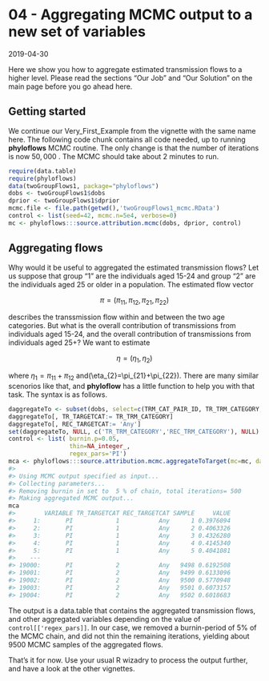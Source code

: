 04 - Aggregating MCMC output to a new set of variables
================
2019-04-30

Here we show you how to aggregate estimated transmission flows to a
higher level. Please read the sections “Our Job” and “Our Solution” on
the main page before you go ahead here.

## Getting started

We continue our Very\_First\_Example from the vignette with the same
name here. The following code chunk contains all code needed, up to
running **phyloflows** MCMC routine. The only change is that the number
of iterations is now
 $50,000$
. The MCMC should take about 2 minutes to run.

``` r
require(data.table)
require(phyloflows)
data(twoGroupFlows1, package="phyloflows")
dobs <- twoGroupFlows1$dobs
dprior <- twoGroupFlows1$dprior
mcmc.file <- file.path(getwd(),'twoGroupFlows1_mcmc.RData')
control <- list(seed=42, mcmc.n=5e4, verbose=0)
mc <- phyloflows:::source.attribution.mcmc(dobs, dprior, control)
```

## Aggregating flows

Why would it be useful to aggregated the estimated transmission flows?
Let us suppose that group “1” are the individuals aged 15-24 and group
“2” are the individuals aged 25 or older in a population. The
estimated flow vector

$$
\pi=(\pi_{11},\pi_{12},\pi_{21},\pi_{22})
$$


describes the transsmission flow within and between the two age
categories. But what is the overall contribution of transmissions from
individuals aged 15-24, and the overall contribution of transmissions
from individuals aged 25+? We want to estimate

$$
\eta= (\eta_{1},\eta_{2})
$$


where
 $\eta_{1}=\pi_{11}+\pi_{12}$
and\(\eta_{2}=\pi_{21}+\pi_{22}\). There are many similar scenorios
like that, and **phyloflow** has a little function to help you with that
task. The syntax is as follows.

``` r
daggregateTo <- subset(dobs, select=c(TRM_CAT_PAIR_ID, TR_TRM_CATEGORY, REC_TRM_CATEGORY))
daggregateTo[, TR_TARGETCAT:= TR_TRM_CATEGORY]
daggregateTo[, REC_TARGETCAT:= 'Any']
set(daggregateTo, NULL, c('TR_TRM_CATEGORY','REC_TRM_CATEGORY'), NULL)
control <- list( burnin.p=0.05,
                 thin=NA_integer_,
                 regex_pars='PI')
mca <- phyloflows:::source.attribution.mcmc.aggregateToTarget(mc=mc, daggregateTo=daggregateTo, control=control)
#>
#> Using MCMC output specified as input...
#> Collecting parameters...
#> Removing burnin in set to  5 % of chain, total iterations= 500
#> Making aggregated MCMC output...
mca
#>        VARIABLE TR_TARGETCAT REC_TARGETCAT SAMPLE     VALUE
#>     1:       PI            1           Any      1 0.3976094
#>     2:       PI            1           Any      2 0.4063326
#>     3:       PI            1           Any      3 0.4326280
#>     4:       PI            1           Any      4 0.4145340
#>     5:       PI            1           Any      5 0.4041081
#>    ---
#> 19000:       PI            2           Any   9498 0.6192508
#> 19001:       PI            2           Any   9499 0.6133096
#> 19002:       PI            2           Any   9500 0.5770948
#> 19003:       PI            2           Any   9501 0.6073157
#> 19004:       PI            2           Any   9502 0.6018683
```

The output is a data.table that contains the aggregated transmission
flows, and other aggregated variables depending on the value of
`control[['regex_pars]]`. In our case, we removed a burnin-period of 5%
of the MCMC chain, and did not thin the remaining iterations, yielding
about 9500 MCMC samples of the aggregated flows.

That’s it for now. Use your usual R wizadry to process the output
further, and have a look at the other vignettes.
